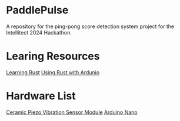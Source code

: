 # PaddlePulse
A repository for the ping-pong score detection system project for the Intellitect 2024 Hackathon.

# Learing Resources
[Learning Rust](https://www.youtube.com/playlist?list=PLlrxD0HtieHjbTjrchBwOVks_sr8EVW1x)
[Using Rust with Ardunio](https://blog.logrocket.com/complete-guide-running-rust-arduino/)

# Hardware List
[Ceramic Piezo Vibration Sensor Module](https://www.amazon.com/gp/product/B0CQ4BZJVB/ref=ppx_yo_dt_b_asin_title_o00_s00?ie=UTF8&psc=1)
[Arduino Nano](https://store.arduino.cc/products/arduino-nano)

